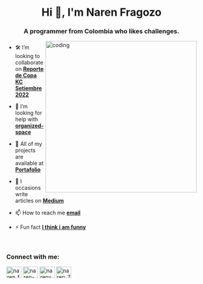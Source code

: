 
<h1 align="center">Hi 👋, I'm Naren Fragozo</h1>
<h3 align="center">A programmer from Colombia who likes challenges.</h3>
<img align="right" alt="coding" width="400" src="https://media4.giphy.com/media/kbRb4eyCNC0aMz5x68/giphy.gif?cid=ecf05e47p4qb9xz75tht9kxwocnjcvtfp180dkqr7xc5x6oh&rid=giphy.gif&ct=g">

###   

- 🛠 I’m looking to collaborate on [**Reporte de Copa KC Setiembre 2022**](https://deepnote.com/@luceldasilva/Reporte-de-Copa-KC-Setiembre-2022-e184ed31-97fe-4792-83e5-af0178a1e2d8/)

- 🤝 I’m looking for help with [**organized-space**](https://github.com/Naren-7/organized-space/)

- 💼  All of my projects are available at [**Portafolio**](https://linktr.ee/naren_7)

- 📝 I occasions write articles on [**Medium**](https://medium.com/@jonznaren)

- 📫 How to reach me [**email**](https://mail.google.com/mail/u/0/#inbox?compose=CllgCJZbjQwPxGdGZPdxmWCpfJbCVDKlDfGJjSPMcrdKdvnCvNzJFsvfNPnCNMltGfgJkLGfqsV)

- ⚡ Fun fact [**I think i am funny**](https://www.youtube.com/watch?v=sDMxQF18yvA&list=RDRF0HhrwIwp0&index=27)

<br>
<h3 align="left">Connect with me:</h3>
<p align="left">
<a href="https://twitter.com/naren_fragozo" target="blank"><img align="center" src="https://raw.githubusercontent.com/rahuldkjain/github-profile-readme-generator/master/src/images/icons/Social/twitter.svg" alt="naren_fragozo" height="30" width="40" /></a>
<a href="https://linkedin.com/in/naren-fragozo-5a7b7a202/" target="blank"><img align="center" src="https://raw.githubusercontent.com/rahuldkjain/github-profile-readme-generator/master/src/images/icons/Social/linked-in-alt.svg" alt="naren-fragozo-5a7b7a202/" height="30" width="40" /></a>
<a href="https://kaggle.com/narenyesith3" target="blank"><img align="center" src="https://raw.githubusercontent.com/rahuldkjain/github-profile-readme-generator/master/src/images/icons/Social/kaggle.svg" alt="narenyesith3" height="30" width="40" /></a>
<a href="https://instagram.com/naren_7f" target="blank"><img align="center" src="https://raw.githubusercontent.com/rahuldkjain/github-profile-readme-generator/master/src/images/icons/Social/instagram.svg" alt="naren_7f" height="30" width="40" /></a>
</p>
